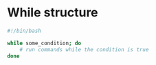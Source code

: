 # While structure

```bash
#!/bin/bash

while some_condition; do
	# run commands while the condition is true
done
``` 